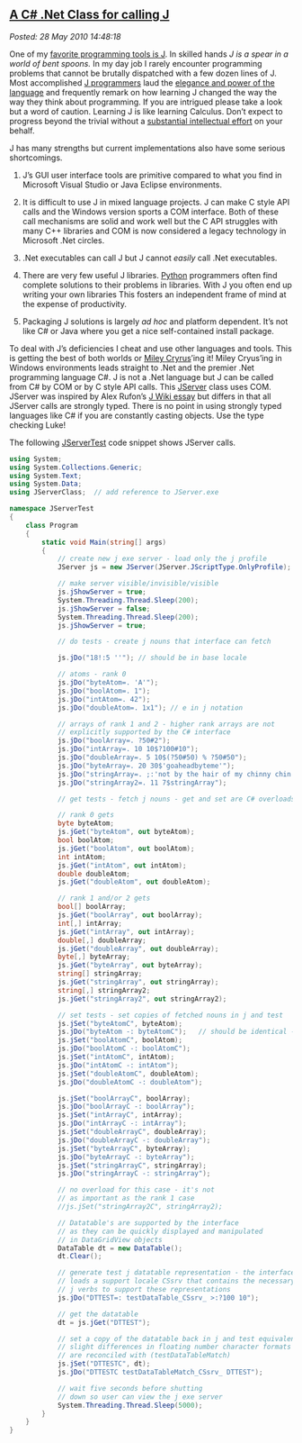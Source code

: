 
[A C\# .Net Class for calling J](http://bakerjd99.wordpress.com/2010/05/28/a-c-net-class-for-calling-j/)
--------------------------------------------------------------------------------------------------------

*Posted: 28 May 2010 14:48:18*

One of my [favorite programming tools is J](http://www.jsoftware.com/).
In skilled hands *J is a spear in a world of bent spoons.* In my day job
I rarely encounter programming problems that cannot be brutally
dispatched with a few dozen lines of J. Most accomplished [J
programmers](http://www.lulu.com/product/paperback/j-for-c-programmers/4669553)
laud the [elegance and power of the
language](http://portal.acm.org/citation.cfm?id=508562) and frequently
remark on how learning J changed the way the way they think about
programming. If you are intrigued please take a look but a word of
caution. Learning J is like learning Calculus. Don’t expect to progress
beyond the trivial without a [substantial intellectual
effort](http://norvig.com/21-days.html) on your behalf.

J has many strengths but current implementations also have some serious
shortcomings.

1.  J’s GUI user interface tools are primitive compared to what you find
    in Microsoft Visual Studio or Java Eclipse environments.

2.  It is difficult to use J in mixed language projects. J can make C
    style API calls and the Windows version sports a COM interface. Both
    of these call mechanisms are solid and work well but the C API
    struggles with many C++ libraries and COM is now considered a legacy
    technology in Microsoft .Net circles.

3.  .Net executables can call J but J cannot *easily* call .Net
    executables.

4.  There are very few useful J libraries.
    [Python](http://pypi.python.org/pypi/) programmers often find
    complete solutions to their problems in libraries. With J you often
    end up writing your own libraries This fosters an independent frame
    of mind at the expense of productivity.

5.  Packaging J solutions is largely *ad hoc* and platform dependent.
    It’s not like C\# or Java where you get a nice self-contained
    install package.

To deal with J’s deficiencies I cheat and use other languages and tools.
This is getting the best of both worlds or [Miley
Cryrus](http://www.stlyrics.com/lyrics/hannahmontana/bestofbothworlds.htm)’ing
it! Miley Cryus’ing in Windows environments leads straight to .Net and
the premier .Net programming language C\#. J is not a .Net language but
J can be called from C\# by COM or by C style API calls. This
[JServer](http://cid-f964330e36001519.skydrive.live.com/self.aspx/Public/cs/JServer10may27.zip)
class uses COM. JServer was inspired by Alex Rufon’s [J Wiki
essay](http://202.67.223.49/jwiki/Guides/J%20CSharp) but differs in that
all JServer calls are strongly typed. There is no point in using
strongly typed languages like C\# if you are constantly casting objects.
Use the type checking Luke!

The following
[JServerTest](http://cid-f964330e36001519.skydrive.live.com/self.aspx/Public/cs/JServerTest10may27.zip)
code snippet shows JServer calls.
```CS
using System;
using System.Collections.Generic;
using System.Text;
using System.Data;
using JServerClass;  // add reference to JServer.exe

namespace JServerTest
{
	class Program
	{
		static void Main(string[] args)
		{
			// create new j exe server - load only the j profile
			JServer js = new JServer(JServer.JScriptType.OnlyProfile);

			// make server visible/invisible/visible
			js.jShowServer = true;
			System.Threading.Thread.Sleep(200);
			js.jShowServer = false;
			System.Threading.Thread.Sleep(200);
			js.jShowServer = true;

			// do tests - create j nouns that interface can fetch

			js.jDo("18!:5 ''"); // should be in base locale

			// atoms - rank 0
			js.jDo("byteAtom=. 'A'");
			js.jDo("boolAtom=. 1");
			js.jDo("intAtom=. 42");
			js.jDo("doubleAtom=. 1x1"); // e in j notation

			// arrays of rank 1 and 2 - higher rank arrays are not
			// explicitly supported by the C# interface
			js.jDo("boolArray=. ?50#2");
			js.jDo("intArray=. 10 10$?100#10");
			js.jDo("doubleArray=. 5 10$(?50#50) % ?50#50");
			js.jDo("byteArray=. 20 30$'goaheadbyteme'");
			js.jDo("stringArray=. ;:'not by the hair of my chinny chin chin'");
			js.jDo("stringArray2=. 11 7$stringArray");

			// get tests - fetch j nouns - get and set are C# overloads

			// rank 0 gets
			byte byteAtom;
			js.jGet("byteAtom", out byteAtom);
			bool boolAtom;
			js.jGet("boolAtom", out boolAtom);
			int intAtom;
			js.jGet("intAtom", out intAtom);
			double doubleAtom;
			js.jGet("doubleAtom", out doubleAtom);

			// rank 1 and/or 2 gets
			bool[] boolArray;
			js.jGet("boolArray", out boolArray);
			int[,] intArray;
			js.jGet("intArray", out intArray);
			double[,] doubleArray;
			js.jGet("doubleArray", out doubleArray);
			byte[,] byteArray;
			js.jGet("byteArray", out byteArray);
			string[] stringArray;
			js.jGet("stringArray", out stringArray);
			string[,] stringArray2;
			js.jGet("stringArray2", out stringArray2);

			// set tests - set copies of fetched nouns in j and test
			js.jSet("byteAtomC", byteAtom);
			js.jDo("byteAtom -: byteAtomC");   // should be identical - result 1
			js.jSet("boolAtomC", boolAtom);
			js.jDo("boolAtomC -: boolAtomC");
			js.jSet("intAtomC", intAtom);
			js.jDo("intAtomC -: intAtom");
			js.jSet("doubleAtomC", doubleAtom);
			js.jDo("doubleAtomC -: doubleAtom");

			js.jSet("boolArrayC", boolArray);
			js.jDo("boolArrayC -: boolArray");
			js.jSet("intArrayC", intArray);
			js.jDo("intArrayC -: intArray");
			js.jSet("doubleArrayC", doubleArray);
			js.jDo("doubleArrayC -: doubleArray");
			js.jSet("byteArrayC", byteArray);
			js.jDo("byteArrayC -: byteArray");
			js.jSet("stringArrayC", stringArray);
			js.jDo("stringArrayC -: stringArray");

			// no overload for this case - it's not
			// as important as the rank 1 case
			//js.jSet("stringArray2C", stringArray2);

			// Datatable's are supported by the interface
			// as they can be quickly displayed and manipulated
			// in DataGridView objects
			DataTable dt = new DataTable();
			dt.Clear();

			// generate test j datatable representation - the interface
			// loads a support locale CSsrv that contains the necessary
			// j verbs to support these representations
			js.jDo("DTTEST=: testDataTable_CSsrv_ >:?100 10");

			// get the datatable
			dt = js.jGet("DTTEST");

			// set a copy of the datatable back in j and test equivalence
			// slight differences in floating number character formats
			// are reconciled with (testDataTableMatch)
			js.jSet("DTTESTC", dt);
			js.jDo("DTTESTC testDataTableMatch_CSsrv_ DTTEST");

			// wait five seconds before shutting
			// down so user can view the j exe server
			System.Threading.Thread.Sleep(5000);
		}
	}
}
```